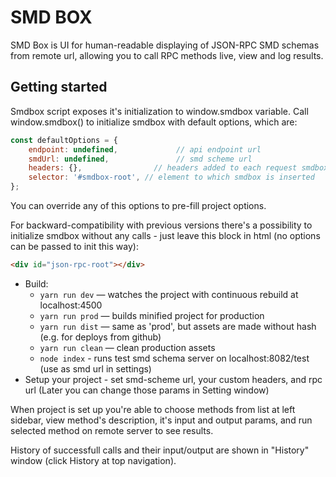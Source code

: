 # SMD BOX

SMD Box is UI for human-readable displaying of JSON-RPC SMD schemas from remote url, allowing you to call RPC methods live, view and log results.

## Getting started
Smdbox script exposes it's initialization to window.smdbox variable. Call window.smdbox() to initialize smdbox with default options, which are:
```javascript
const defaultOptions = {
    endpoint: undefined,             // api endpoint url
    smdUrl: undefined,               // smd scheme url
    headers: {},                // headers added to each request smdbox makes
    selector: '#smdbox-root', // element to which smdbox is inserted
};
```
You can override any of this options to pre-fill project options.

For backward-compatibility with previous versions there's a possibility to initialize smdbox without any calls - just leave this block in html (no options can be passed to init this way):
```html
<div id="json-rpc-root"></div>
```

* Build:
    * `yarn run dev` — watches the project with continuous rebuild at localhost:4500
    * `yarn run prod` — builds minified project for production
    * `yarn run dist` — same as 'prod', but assets are made without hash (e.g. for deploys from github)
    * `yarn run clean` — clean production assets
    * `node index` - runs test smd schema server on localhost:8082/test (use as smd url in settings)
* Setup your project - set smd-scheme url, your custom headers, and rpc url (Later you can change those params in Setting window)

When project is set up you're able to choose methods from list at left sidebar, view method's description, it's input and output params, and run selected method on remote server to see results.

History of successfull calls and their input/output are shown in "History" window (click History at top navigation).
